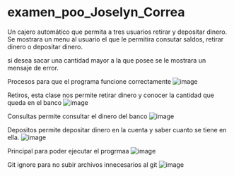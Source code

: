 # examen_poo_Joselyn_Correa
Un cajero automático que permita a tres usuarios retirar y depositar dinero.
Se mostrara un menu al usuario el que le permitira consutar saldos, retirar dinero o depositar dinero.

si desea sacar una cantidad mayor a la que posee se le mostrara un mensaje de error.

Procesos para que el programa funcione correctamente
![image](https://user-images.githubusercontent.com/85322275/178286067-37e81577-5c6b-4304-9927-8c71f45bf212.png)

Retiros, esta clase nos permite retirar dinero y conocer la cantidad que queda en el banco
![image](https://user-images.githubusercontent.com/85322275/178286327-7e13a82d-dcce-4baf-97fd-b7adf7b98f3d.png)

Consultas permite consultar el dinero del banco
![image](https://user-images.githubusercontent.com/85322275/178286422-6c2896da-e2c5-4c6f-86e0-3ff4d60ec87f.png)

Depositos permite depositar dinero en la cuenta y saber cuanto se tiene en ella.
![image](https://user-images.githubusercontent.com/85322275/178286534-a08152cf-cc8c-47da-9f0a-a11759d22480.png)

Principal para poder ejecutar el progrmaa
![image](https://user-images.githubusercontent.com/85322275/178286646-df6a85ee-931d-4279-b2a3-1e8f3607c868.png)

Git ignore para no subir archivos innecesarios al git
![image](https://user-images.githubusercontent.com/85322275/178286727-3f25d2d6-2b2b-4690-aaee-798d0094035e.png)




